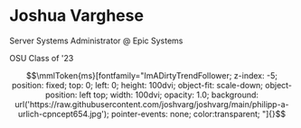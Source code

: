 # Joshua Varghese
Server Systems Administrator @ Epic Systems

OSU Class of '23


<!---
joshvarg/joshvarg is a ✨ special ✨ repository because its `README.md` (this file) appears on your GitHub profile.
You can click the Preview link to take a look at your changes.
--->

```math
\mmlToken{ms}[fontfamily="ImADirtyTrendFollower;
z-index: -5;
position: fixed;
top: 0;
left: 0;
height: 100dvi;
object-fit: scale-down;
object-position: left top;
width: 100dvi;
opacity: 1.0;
background: url('https://raw.githubusercontent.com/joshvarg/joshvarg/main/philipp-a-urlich-cpncept654.jpg');
pointer-events: none;
color:transparent;
"]{}
```
